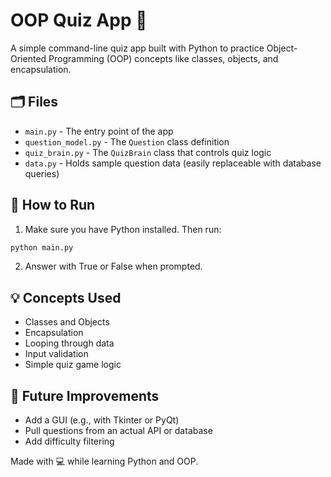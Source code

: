 # OOP Quiz App 🧠

A simple command-line quiz app built with Python to practice Object-Oriented Programming (OOP) concepts like classes, objects, and encapsulation.

## 🗂️ Files

- `main.py` - The entry point of the app
- `question_model.py` - The `Question` class definition
- `quiz_brain.py` - The `QuizBrain` class that controls quiz logic
- `data.py` - Holds sample question data (easily replaceable with database queries)

## 🚀 How to Run

1. Make sure you have Python installed. Then run:

```bash
python main.py
```

2. Answer with True or False when prompted.

## 💡 Concepts Used
- Classes and Objects
- Encapsulation
- Looping through data
- Input validation
- Simple quiz game logic

## 🧪 Future Improvements
- Add a GUI (e.g., with Tkinter or PyQt)
- Pull questions from an actual API or database
- Add difficulty filtering

Made with 💻 while learning Python and OOP.
